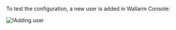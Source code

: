 To test the configuration, a new user is added in Wallarm Console:

![!Adding user](../../../../images/user-guides/settings/integrations/webhook-examples/adding-user.png)

